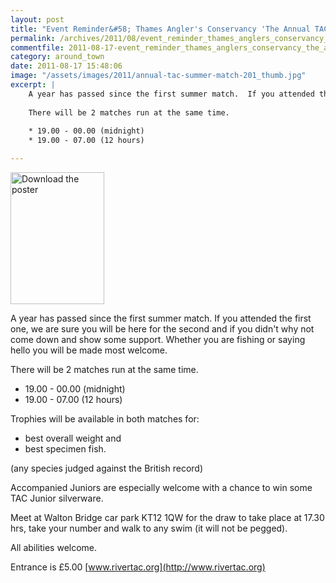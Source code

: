 ```yaml
---
layout: post
title: "Event Reminder&#58; Thames Angler's Conservancy 'The Annual TAC Summer Match' - 26 August 2011"
permalink: /archives/2011/08/event_reminder_thames_anglers_conservancy_the_annu.html
commentfile: 2011-08-17-event_reminder_thames_anglers_conservancy_the_annu
category: around_town
date: 2011-08-17 15:48:06
image: "/assets/images/2011/annual-tac-summer-match-201_thumb.jpg"
excerpt: |
    A year has passed since the first summer match.  If you attended the first one, we are sure you will be here for the second and if you didn't why not come down and show some support. Whether you are fishing or saying hello you will be made most welcome.
    
    There will be 2 matches run at the same time.
    
    * 19.00 - 00.00 (midnight)
    * 19.00 - 07.00 (12 hours)

---
```


<a href="/assets/images/2011/annual-tac-summer-match-201.jpg" title="See larger version of - Download the poster"><img src="/assets/images/2011/annual-tac-summer-match-201_thumb.jpg" width="150" height="211" alt="Download the poster" class="photo right" /></a>

A year has passed since the first summer match. If you attended the first one, we are sure you will be here for the second and if you didn't why not come down and show some support. Whether you are fishing or saying hello you will be made most welcome.

There will be 2 matches run at the same time.

-   19.00 - 00.00 (midnight)
-   19.00 - 07.00 (12 hours)

Trophies will be available in both matches for:

-   best overall weight and
-   best specimen fish.

(any species judged against the British record)

Accompanied Juniors are especially welcome with a chance to win some TAC Junior silverware.

Meet at Walton Bridge car park KT12 1QW for the draw to take place at 17.30 hrs, take your number and walk to any swim (it will not be pegged).

All abilities welcome.

Entrance is £5.00 [www.rivertac.org](http://www.rivertac.org)

